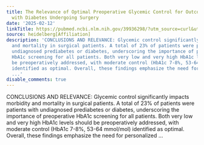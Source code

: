 ```yaml
---
title: The Relevance of Optimal Preoperative Glycemic Control for Outcomes of Patients
  with Diabetes Undergoing Surgery
date: '2025-02-12'
linkTitle: https://pubmed.ncbi.nlm.nih.gov/39936298/?utm_source=curl&utm_medium=rss&utm_campaign=pubmed-2&utm_content=1FakS-2QOkCT8HsMOQP1bCRQ4YzyumYOmxmF0moLsQ3dFB1E9V&fc=20220326224207&ff=20250212170950&v=2.18.0.post9+e462414
source: heidelberg[Affiliation]
description: 'CONCLUSIONS AND RELEVANCE: Glycemic control significantly impacts morbidity
  and mortality in surgical patients. A total of 23% of patients were patients with
  undiagnosed prediabetes or diabetes, underscoring the importance of preoperative
  HbA1c screening for all patients. Both very low and very high HbA1c levels should
  be preoperatively addressed, with moderate control (HbA1c 7-8%, 53-64 mmol/mol)
  identified as optimal. Overall, these findings emphasize the need for personalized
  ...'
disable_comments: true
---
```

CONCLUSIONS AND RELEVANCE: Glycemic control significantly impacts morbidity and mortality in surgical patients. A total of 23% of patients were patients with undiagnosed prediabetes or diabetes, underscoring the importance of preoperative HbA1c screening for all patients. Both very low and very high HbA1c levels should be preoperatively addressed, with moderate control (HbA1c 7-8%, 53-64 mmol/mol) identified as optimal. Overall, these findings emphasize the need for personalized ...